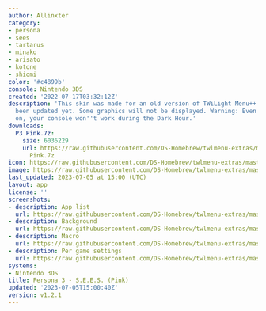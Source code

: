 ```yaml
---
author: Allinxter
category:
- persona
- sees
- tartarus
- minako
- arisato
- kotone
- shiomi
color: '#c4899b'
console: Nintendo 3DS
created: '2022-07-17T03:32:12Z'
description: 'This skin was made for an old version of TWiLight Menu++ and hasn''t
  been updated yet. Some graphics will not be displayed. Warning: Even with this skin
  on, your console won''t work during the Dark Hour.'
downloads:
  P3 Pink.7z:
    size: 6036229
    url: https://raw.githubusercontent.com/DS-Homebrew/twlmenu-extras/master/_nds/TWiLightMenu/3dsmenu/themes/P3
      Pink.7z
icon: https://raw.githubusercontent.com/DS-Homebrew/twlmenu-extras/master/_nds/TWiLightMenu/3dsmenu/themes/meta/P3%20Pink/icon.png
image: https://raw.githubusercontent.com/DS-Homebrew/twlmenu-extras/master/_nds/TWiLightMenu/3dsmenu/themes/meta/P3%20Pink/icon.png
last_updated: 2023-07-05 at 15:00 (UTC)
layout: app
license: ''
screenshots:
- description: App list
  url: https://raw.githubusercontent.com/DS-Homebrew/twlmenu-extras/master/_nds/TWiLightMenu/3dsmenu/themes/meta/P3%20Pink/screenshots/app-list.png
- description: Background
  url: https://raw.githubusercontent.com/DS-Homebrew/twlmenu-extras/master/_nds/TWiLightMenu/3dsmenu/themes/meta/P3%20Pink/screenshots/background.png
- description: Macro
  url: https://raw.githubusercontent.com/DS-Homebrew/twlmenu-extras/master/_nds/TWiLightMenu/3dsmenu/themes/meta/P3%20Pink/screenshots/macro.png
- description: Per game settings
  url: https://raw.githubusercontent.com/DS-Homebrew/twlmenu-extras/master/_nds/TWiLightMenu/3dsmenu/themes/meta/P3%20Pink/screenshots/per-game-settings.png
systems:
- Nintendo 3DS
title: Persona 3 - S.E.E.S. (Pink)
updated: '2023-07-05T15:00:40Z'
version: v1.2.1
---
```


